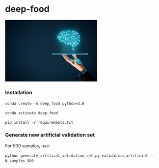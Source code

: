 # deep-food

<img src="https://github.com/Iskriyana/deep-food/blob/master/assets/deep_food.jpg" width=300/>

### Installation

`conda create -n deep_food python=3.6`

`conda activate deep_food`

`pip install -r requirements.txt`

### Generate new artificial validation set

For 500 samples, use:

`python generate_artifical_validation_set.py validation_artificial --N_samples 500`
